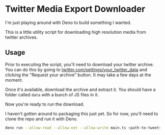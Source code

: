 # Twitter Media Export Downloader

I'm just playing around with Deno to build something I wanted. 

This is a little utility script for downloading high resolution media from twitter archives.

## Usage

Prior to executing the script, you'll need to download your twitter archive. You can do this by going to [twitter.com/settings/your_twitter_data](https://twitter.com/settings/your_twitter_data) and clicking the "Request your archive" button. It may take a few days at the moment.

Once it's available, download the archive and extract it. You should have a folder called `data` with a bunch of JS files in it.

Now you're ready to run the download.

I haven't gotten around to packaging this just yet. So for now, you'll need to clone the repo and run it with Deno.

```bash
deno run --allow-read --allow-net --allow-write main.ts <path-to-tweets.js>
```